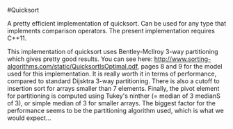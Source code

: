 #Quicksort

A pretty efficient implementation of quicksort. Can be used for any type that implements comparison operators.
The present implementation requires C++11.

This implementation of quicksort uses Bentley-McIlroy 3-way partitioning which gives pretty good results. You can see here: http://www.sorting-algorithms.com/static/QuicksortIsOptimal.pdf, pages 8 and 9 for the model used for this implementation. It is really worth it in terms of performance, compared to standard Dijsktra 3-way partitioning.
There is also a cutoff to insertion sort for arrays smaller than 7 elements.
Finally, the pivot element for partitioning is computed using Tukey's ninther (= median of 3 medianS of 3), or simple median of 3 for smaller arrays.
The biggest factor for the performance seems to be the partitioning algorithm used, which is what we would expect...


